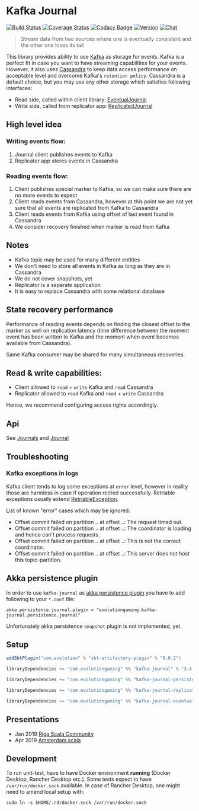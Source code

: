 # Kafka Journal 
[![Build Status](https://github.com/evolution-gaming/kafka-journal/workflows/CI/badge.svg)](https://github.com/evolution-gaming/kafka-journal/actions?query=workflow%3ACI)
[![Coverage Status](https://coveralls.io/repos/github/evolution-gaming/kafka-journal/badge.svg?branch=master)](https://coveralls.io/github/evolution-gaming/kafka-journal?branch=master)
[![Codacy Badge](https://app.codacy.com/project/badge/Grade/a391e347e329454e8f992717113ec1ec)](https://app.codacy.com/gh/evolution-gaming/kafka-journal/dashboard?utm_source=gh&utm_medium=referral&utm_content=&utm_campaign=Badge_grade)
[![Version](https://img.shields.io/badge/version-click-blue)](https://evolution.jfrog.io/artifactory/api/search/latestVersion?g=com.evolutiongaming&a=kafka-journal_2.13&repos=public)
[![Chat](https://badges.gitter.im/Join%20Chat.svg)](https://gitter.im/evolution-gaming/kafka-journal)

> Stream data from two sources where one is eventually consistent and the other one loses its tail

This library provides ability to use [Kafka](https://kafka.apache.org) as storage for events.
Kafka is a perfect fit in case you want to have streaming capabilities for your events.
However, it also uses [Cassandra](http://cassandra.apache.org) to keep data access performance on acceptable level and 
overcome Kafka's `retention policy`. 
Cassandra is a default choice, but you may use any other storage which satisfies following interfaces:
* Read side, called within client library: [EventualJournal](journal/src/main/scala/com/evolutiongaming/kafka/journal/eventual/EventualJournal.scala) 
* Write side, called from replicator app: [ReplicatedJournal](journal/src/main/scala/com/evolutiongaming/kafka/journal/eventual/ReplicatedJournal.scala) 

## High level idea

### Writing events flow:
1. Journal client publishes events to Kafka
2. Replicator app stores events in Cassandra

### Reading events flow:
1. Client publishes special marker to Kafka, so we can make sure there are no more events to expect
2. Client reads events from Cassandra, however at this point we are not yet sure that all events are replicated from 
   Kafka to Cassandra
3. Client reads events from Kafka using offset of last event found in Cassandra
4. We consider recovery finished when marker is read from Kafka

## Notes
* Kafka topic may be used for many different entities
* We don't need to store all events in Kafka as long as they are in Cassandra
* We do not cover snapshots, yet
* Replicator is a separate application
* It is easy to replace Cassandra with some relational database

## State recovery performance

Performance of reading events depends on finding the closest offset to the marker as well on replication latency (time 
difference between the moment event has been written to Kafka and the moment when event becomes available from
Cassandra).

Same Kafka consumer may be shared for many simultaneous recoveries.

## Read & write capabilities:
* Client allowed to `read` + `write` Kafka and `read` Cassandra
* Replicator allowed to `read` Kafka and `read` + `write` Cassandra

Hence, we recommend configuring access rights accordingly.

## Api

See [Journals](journal/src/main/scala/com/evolutiongaming/kafka/journal/Journals.scala) and 
[Journal](journal/src/main/scala/com/evolutiongaming/kafka/journal/Journal.scala)

## Troubleshooting

### Kafka exceptions in logs

Kafka client tends to log some exceptions at `error` level, however in reality those are harmless in case if operation
retried successfully. Retriable exceptions usually extend [RetriableException](https://github.com/apache/kafka/blob/trunk/clients/src/main/java/org/apache/kafka/common/errors/RetriableException.java).

List of known "error" cases which may be ignored:
* Offset commit failed on partition .. at offset ..: The request timed out.
* Offset commit failed on partition .. at offset ..: The coordinator is loading and hence can't process requests.
* Offset commit failed on partition .. at offset ..: This is not the correct coordinator.
* Offset commit failed on partition .. at offset ..: This server does not host this topic-partition. 

## Akka persistence plugin

In order to use `kafka-journal` as [akka persistence plugin](https://doc.akka.io/docs/akka/2.5/persistence.html#storage-plugins) 
you have to add following to your `*.conf` file:
```hocon
akka.persistence.journal.plugin = "evolutiongaming.kafka-journal.persistence.journal"
```

Unfortunately akka persistence `snapshot` plugin is not implemented, yet.

## Setup

```scala
addSbtPlugin("com.evolution" % "sbt-artifactory-plugin" % "0.0.2")

libraryDependencies += "com.evolutiongaming" %% "kafka-journal" % "3.4.0"

libraryDependencies += "com.evolutiongaming" %% "kafka-journal-persistence" % "3.4.0"

libraryDependencies += "com.evolutiongaming" %% "kafka-journal-replicator" % "3.4.0"

libraryDependencies += "com.evolutiongaming" %% "kafka-journal-eventual-cassandra" % "3.4.0"
```

## Presentations

* Jan 2019 [Riga Scala Community](https://www.meetup.com/Riga-Scala-Community/events/257926307)
* Apr 2019 [Amsterdam.scala](https://www.meetup.com/amsterdam-scala/events/260005066/)

## Development

To run unit-test, have to have Docker environment **running** (Docker Desktop, Rancher Desktop etc.). Some tests expect
to have `/var/run/docker.sock` available. In case of Rancher Desktop, one might need to amend local setup with:
```shell
sudo ln -s $HOME/.rd/docker.sock /var/run/docker.sock
```